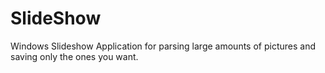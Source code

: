 # SlideShow
Windows Slideshow Application for parsing large amounts of pictures and saving only the ones you want.
